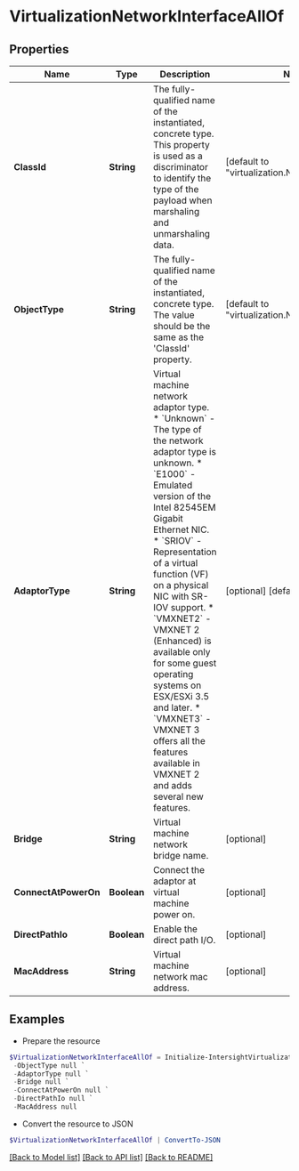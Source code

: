 # VirtualizationNetworkInterfaceAllOf
## Properties

Name | Type | Description | Notes
------------ | ------------- | ------------- | -------------
**ClassId** | **String** | The fully-qualified name of the instantiated, concrete type. This property is used as a discriminator to identify the type of the payload when marshaling and unmarshaling data. | [default to "virtualization.NetworkInterface"]
**ObjectType** | **String** | The fully-qualified name of the instantiated, concrete type. The value should be the same as the &#39;ClassId&#39; property. | [default to "virtualization.NetworkInterface"]
**AdaptorType** | **String** | Virtual machine network adaptor type. * &#x60;Unknown&#x60; - The type of the network adaptor type is unknown. * &#x60;E1000&#x60; - Emulated version of the Intel 82545EM Gigabit Ethernet NIC. * &#x60;SRIOV&#x60; - Representation of a virtual function (VF) on a physical NIC with SR-IOV support. * &#x60;VMXNET2&#x60; - VMXNET 2 (Enhanced) is available only for some guest operating systems on ESX/ESXi 3.5 and later. * &#x60;VMXNET3&#x60; - VMXNET 3 offers all the features available in VMXNET 2 and adds several new features. | [optional] [default to "Unknown"]
**Bridge** | **String** | Virtual machine network bridge name. | [optional] 
**ConnectAtPowerOn** | **Boolean** | Connect the adaptor at virtual machine power on. | [optional] 
**DirectPathIo** | **Boolean** | Enable the direct path I/O. | [optional] 
**MacAddress** | **String** | Virtual machine network mac address. | [optional] 

## Examples

- Prepare the resource
```powershell
$VirtualizationNetworkInterfaceAllOf = Initialize-IntersightVirtualizationNetworkInterfaceAllOf  -ClassId null `
 -ObjectType null `
 -AdaptorType null `
 -Bridge null `
 -ConnectAtPowerOn null `
 -DirectPathIo null `
 -MacAddress null
```

- Convert the resource to JSON
```powershell
$VirtualizationNetworkInterfaceAllOf | ConvertTo-JSON
```

[[Back to Model list]](../README.md#documentation-for-models) [[Back to API list]](../README.md#documentation-for-api-endpoints) [[Back to README]](../README.md)

